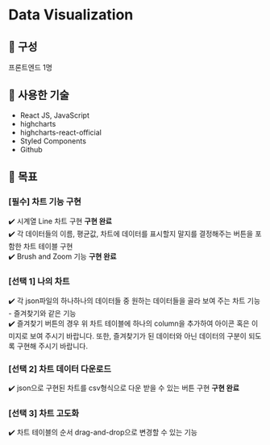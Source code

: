 # Data Visualization

## 📌 구성

프론트엔드 1명

## 📌 사용한 기술

<ul>
<li>React JS, JavaScript</li>
<li>highcharts</li>
<li>highcharts-react-official</li>
<li>Styled Components</li>
<li>Github</li>
</ul>

## 📌 목표

### [필수] 차트 기능 구현

✔️ 시계열 Line 차트 구현 **구현 완료** <br>
✔️ 각 데이터들의 이름, 평균값, 차트에 데이터를 표시할지 말지를 결정해주는 버튼을 포함한 차트 테이블 구현<br>
✔️ Brush and Zoom 기능 **구현 완료** <br>

### [선택 1] 나의 차트

✔️ 각 json파일의 하나하나의 데이터들 중 원하는 데이터들을 골라 보여 주는 차트 기능 - 즐겨찾기와 같은 기능<br>
✔️ 즐겨찾기 버튼의 경우 위 차트 테이블에 하나의 column을 추가하여 아이콘 혹은 이미지로 보여 주시기 바랍니다. 또한, 즐겨찾기가 된 데이터와 아닌 데이터의 구분이 되도록 구현해 주시기 바랍니다.<br>

### [선택 2] 차트 데이터 다운로드

✔️ json으로 구현된 차트를 csv형식으로 다운 받을 수 있는 버튼 구현 **구현 완료**

### [선택 3] 차트 고도화

✔️ 차트 테이블의 순서 drag-and-drop으로 변경할 수 있는 기능

